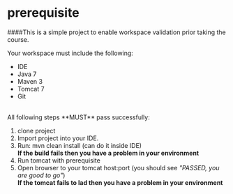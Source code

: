 prerequisite
============

####This is a simple project to enable workspace validation prior taking the course.

Your workspace must include the following:
- IDE
- Java 7
- Maven 3
- Tomcat 7
- Git

<br/>
All following steps **MUST** pass successfully:

1. clone project
2. Import project into your IDE.
3. Run: mvn clean install (can do it inside IDE)<br/>
**If the build fails then you have a problem in your environment**
4. Run tomcat with prerequisite
5. Open browser to your tomcat host:port (you should see *"PASSED, you are good to go"*)<br/>
**If the tomcat fails to lad then you have a problem in your environment**<br/>



